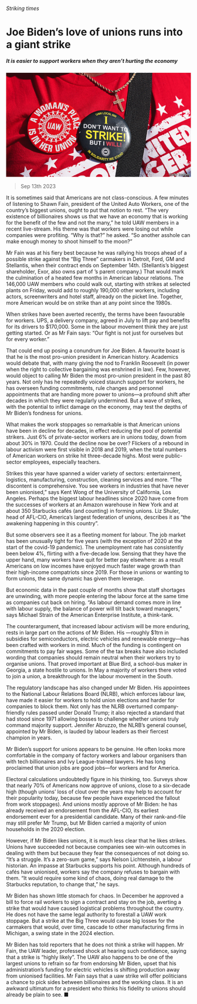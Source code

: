 ###### Striking times

# Joe Biden’s love of unions runs into a giant strike 

##### It is easier to support workers when they aren’t hurting the economy 

![image](images/20230916_USP002.jpg) 

> Sep 13th 2023 

It is sometimes said that Americans are not class-conscious. A few minutes of listening to Shawn Fain, president of the United Auto Workers, one of the country’s biggest unions, ought to put that notion to rest. “The very existence of billionaires shows us that we have an economy that is working for the benefit of the few and not the many,” he told UAW members in a recent live-stream. His theme was that workers were losing out while companies were profiting. “Why is that?” he asked. “So another asshole can make enough money to shoot himself to the moon?”

Mr Fain was at his fiery best because he was rallying his troops ahead of a possible strike against the “Big Three” carmakers in Detroit, Ford, GM and Stellantis, when their contract ends on September 14th. (Stellantis’s biggest shareholder, Exor, also owns part of ’s parent company.) That would mark the culmination of a heated few months in American labour relations. The 146,000 UAW members who could walk out, starting with strikes at selected plants on Friday, would add to roughly 190,000 other workers, including actors, screenwriters and hotel staff, already on the picket line. Together, more American  would be on strike than at any point since the 1980s.

When strikes have been averted recently, the terms have been favourable for workers. UPS, a delivery company, agreed in July to lift pay and benefits for its drivers to $170,000. Some in the labour movement think they are just getting started. Or as Mr Fain says: “Our fight is not just for ourselves but for every worker.”

That could end up posing a conundrum for Joe Biden. A favourite boast is that he is the most pro-union president in American history. Academics would debate that, with many giving the nod to Franklin Roosevelt (in power when the right to collective bargaining was enshrined in law). Few, however, would object to calling Mr Biden the most pro-union president in the past 80 years. Not only has he repeatedly voiced staunch support for workers, he has overseen funding commitments, rule changes and personnel appointments that are handing more power to unions—a profound shift after decades in which they were regularly undermined. But a wave of strikes, with the potential to inflict damage on the economy, may test the depths of Mr Biden’s fondness for unions.

What makes the work stoppages so remarkable is that American unions have been in decline for decades, in effect reducing the pool of potential strikers. Just 6% of private-sector workers are in unions today, down from about 30% in 1970. Could the decline now be over? Flickers of a rebound in labour activism were first visible in 2018 and 2019, when the total numbers of American workers on strike hit three-decade highs. Most were public-sector employees, especially teachers.

Strikes this year have spanned a wider variety of sectors: entertainment, logistics, manufacturing, construction, cleaning services and more. “The discontent is comprehensive. You see workers in industries that have never been unionised,” says Kent Wong of the University of California, Los Angeles. Perhaps the biggest labour headlines since 2020 have come from the successes of workers at an Amazon warehouse in New York and at about 350 Starbucks cafés (and counting) in forming unions. Liz Shuler, head of AFL-CIO, America’s largest federation of unions, describes it as “the awakening happening in this country”.

But some observers see it as a fleeting moment for labour. The job market has been unusually tight for five years (with the exception of 2020 at the start of the covid-19 pandemic). The unemployment rate has consistently been below 4%, flirting with a five-decade low. Sensing that they have the upper hand, many workers have quit for better pay elsewhere: as a result Americans on low incomes have enjoyed much faster wage growth than their high-income compatriots since 2019. For those in unions or wanting to form unions, the same dynamic has given them leverage. 

But economic data in the past couple of months show that staff shortages are unwinding, with more people entering the labour force at the same time as companies cut back on hiring. “As labour demand comes more in line with labour supply, the balance of power will tilt back toward managers,” says Michael Strain of the American Enterprise Institute, a think-tank.

The counterargument, that increased labour activism will be more enduring, rests in large part on the actions of Mr Biden. His —roughly $1trn in subsidies for semiconductors, electric vehicles and renewable energy—has been crafted with workers in mind. Much of the funding is contingent on commitments to pay fair wages. Some of the tax breaks have also included wording that companies should remain neutral when their workers try to organise unions. That proved important at Blue Bird, a school-bus maker in Georgia, a state hostile to unions. In May a majority of workers there voted to join a union, a breakthrough for the labour movement in the South.

The regulatory landscape has also changed under Mr Biden. His appointees to the National Labour Relations Board (NLRB), which enforces labour law, have made it easier for workers to hold union elections and harder for companies to block them. Not only has the NLRB overturned company-friendly rules passed under Donald Trump; it also rejected a standard that had stood since 1971 allowing bosses to challenge whether unions truly command majority support. Jennifer Abruzzo, the NLRB’s general counsel, appointed by Mr Biden, is lauded by labour leaders as their fiercest champion in years.

Mr Biden’s support for unions appears to be genuine. He often looks more comfortable in the company of factory workers and labour organisers than with tech billionaires and Ivy League-trained lawyers. He has long proclaimed that union jobs are good jobs—for workers and for America.

Electoral calculations undoubtedly figure in his thinking, too. Surveys show that nearly 70% of Americans now approve of unions, close to a six-decade high (though unions’ loss of clout over the years may help to account for their popularity today, because few people have experienced the fallout from work stoppages). And unions mostly approve of Mr Biden: he has already received an endorsement from the AFL-CIO, its earliest endorsement ever for a presidential candidate. Many of their rank-and-file may still prefer Mr Trump, but Mr Biden carried a majority of union households in the 2020 election.

However, if Mr Biden likes unions, it is much less clear that he likes strikes. Unions have succeeded not because companies see win-win outcomes in dealing with them but because they fear the consequences of not doing so. “It’s a struggle. It’s a zero-sum game,” says Nelson Lichtenstein, a labour historian. An impasse at Starbucks supports his point. Although hundreds of cafés have unionised, workers say the company refuses to bargain with them. “It would require some kind of chaos, doing real damage to the Starbucks reputation, to change that,” he says.

Mr Biden has shown little stomach for chaos. In December he approved a bill to force rail workers to sign a contract and stay on the job, averting a strike that would have caused logistical problems throughout the country. He does not have the same legal authority to forestall a UAW work stoppage. But a strike at the Big Three would cause big losses for the carmakers that would, over time, cascade to other manufacturing firms in Michigan, a swing state in the 2024 election.

Mr Biden has told reporters that he does not think a strike will happen. Mr Fain, the UAW leader, professed shock at hearing such confidence, saying that a strike is “highly likely”. The UAW also happens to be one of the largest unions to refrain so far from endorsing Mr Biden, upset that his administration’s funding for electric vehicles is shifting production away from unionised facilities. Mr Fain says that a uaw strike will offer politicians a chance to pick sides between billionaires and the working class. It is an awkward ultimatum for a president who thinks his fidelity to unions should already be plain to see. ■


